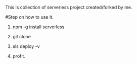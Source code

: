 This is collection of serverless project created/forked by me.

#Step on how to use it.

1. npm -g install serverless

2. git clone <repo>

3. sls deploy -v

4. profit.
